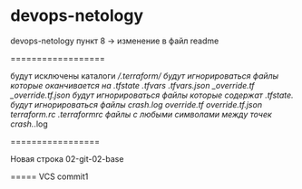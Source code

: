 # devops-netology

devops-netology пункт 8 -> изменение в файл readme

==================

будут исключены каталоги */.terraform/
будут игнорироваться файлы которые оканчивается на .tfstate .tfvars .tfvars.json _override.tf _override.tf.json
будут игнорироваться файлы которые содержат .tfstate.
будут игнорироваться файлы crash.log override.tf override.tf.json terraform.rc .terraformrc
файлы с любыми символами между точек crash.*.log

=================

Новая строка 02-git-02-base

=====
VCS commit1
